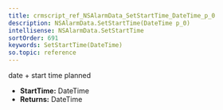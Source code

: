 ```yaml
---
title: crmscript_ref_NSAlarmData_SetStartTime_DateTime_p_0
description: NSAlarmData.SetStartTime(DateTime p_0)
intellisense: NSAlarmData.SetStartTime
sortOrder: 691
keywords: SetStartTime(DateTime)
so.topic: reference
---
```



date + start time planned



* **StartTime:** DateTime
* **Returns:** DateTime


